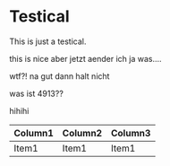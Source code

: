 # Testical

This is just a testical.

this is nice aber jetzt aender ich ja was....

wtf?! na gut dann halt nicht

was ist 4913??

hihihi

| Column1 | Column2 | Column3 |
| ------- | ------- | ------- |
| Item1   | Item1   | Item1   |
